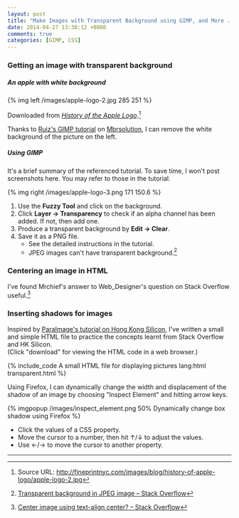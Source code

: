 ```yaml
---
layout: post
title: "Make Images with Transparent Background using GIMP, and More ..."
date: 2014-04-27 13:38:12 +0800
comments: true
categories: [GIMP, CSS]
---
```


### Getting an image with transparent background

##### An apple with white background

{% img left /images/apple-logo-2.jpg 285 251 %}

Downloaded from [*History of the Apple Logo*][apple_logo].[^1]

Thanks to [Ruiz's GIMP tutorial][gimp_tutorial] on [Mbrsolution][mbrsolution], I can remove the white background of the picture on the left.

##### Using GIMP

It's a brief summary of the referenced tutorial.  To save time, I won't post screenshots here.  You may refer to those in the tutorial.

{% img right /images/apple-logo-3.png 171 150.6 %}

1. Use the **Fuzzy Tool** and click on the background.
2. Click **Layer → Transparency** to check if an alpha channel has been added.  If not, then add one.
3. Produce a transparent background by **Edit → Clear**.
4. Save it as a PNG file.
    - See the detailed instructions in the tutorial.
    - JPEG images can't have transparent background.[^2]

### Centering an image in HTML

I've found Mrchief's answer to Web_Designer's question on Stack Overflow useful.[^3]

### Inserting shadows for images

Inspired by [ParaImage's tutorial on Hong Kong Silicon][hksilicon], I've written a small and simple HTML file to practice the concepts learnt from Stack Overflow and HK Silicon.  
(Click "download" for viewing the HTML code in a web browser.)

{% include_code A small HTML file for displaying pictures lang:html transparent.html %} 

Using Firefox, I can dynamically change the width and displacement of the shadow of an image by choosing "Inspect Element" and hitting arrow keys.

{% imgpopup /images/inspect_element.png 50% Dynamically change box shadow using Firefox %}

- Click the values of a CSS property.
- Move the cursor to a number, then hit ↑/↓ to adjust the values.
- Use ←/→ to move the cursor to another property.

---

[^1]: Source URL: <http://fineprintnyc.com/images/blog/history-of-apple-logo/apple-logo-2.jpg>
[^2]: [Transparent background in JPEG image – Stack Overflow](http://stackoverflow.com/questions/16906144/transparent-background-in-jpeg-image)
[^3]: [Center image using text-align center? – Stack Overflow](https://stackoverflow.com/questions/7055393/center-image-using-text-align-center)

[gimp_tutorial]: http://mbrsolution.com/tutorial/gimp-tutorial-how-to-make-an-image-background-transparent.php
[mbrsolution]: http://mbrsolution.com/
[apple_logo]: http://fineprintnyc.com/blog/history-of-the-apple-logo
[hksilicon]: http://www.hksilicon.com/kb/articles/4690/CSS3-box-shadow
